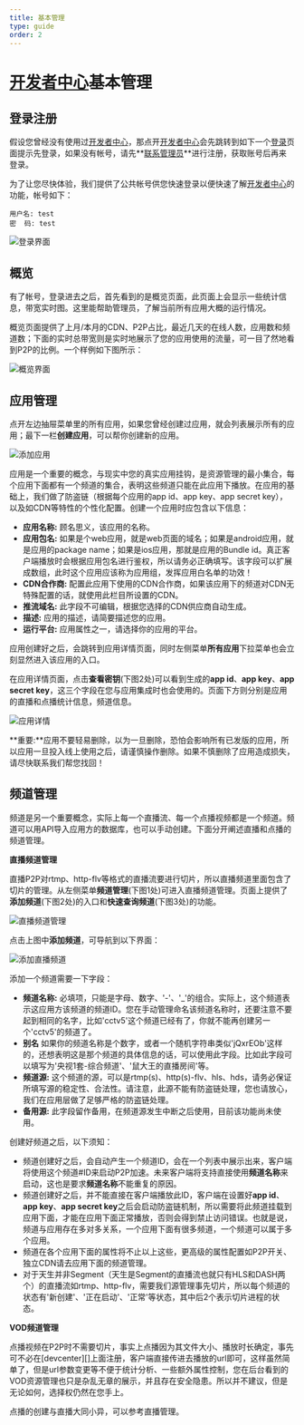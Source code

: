 ```yaml
---
title: 基本管理
type: guide
order: 2
---
```


[开发者中心][1]基本管理
===


## 登录注册

假设您曾经没有使用过[开发者中心][1]，那点开[开发者中心][1]会先跳转到如下一个[登录][2]页面提示先登录，如果没有帐号，请先**[联系管理员][3]**进行注册，获取账号后再来登录。

为了让您尽快体验，我们提供了公共帐号供您快速登录以便快速了解[开发者中心][1]的功能，帐号如下：

```
用户名: test
密  码: test
```

![登录界面](http://data1.vbyte.cn/img/login-regist.png)


## 概览

有了帐号，登录进去之后，首先看到的是概览页面，此页面上会显示一些统计信息，带宽实时图。这里能帮助管理员，了解当前所有应用大概的运行情况。

概览页面提供了上月/本月的CDN、P2P占比，最近几天的在线人数，应用数和频道数；下面的实时总带宽则是实时地展示了您的应用使用的流量，可一目了然地看到P2P的比例。一个样例如下图所示：

![概览界面](http://data1.vbyte.cn/img/general.png)

## 应用管理

点开左边抽屉菜单里的所有应用，如果您曾经创建过应用，就会列表展示所有的应用；最下一栏**创建应用**，可以帮你创建新的应用。

![添加应用](http://data1.vbyte.cn/img/add-application.png)

应用是一个重要的概念，与现实中您的真实应用挂钩，是资源管理的最小集合，每个应用下面都有一个频道的集合，表明这些频道只能在此应用下播放。在应用的基础上，我们做了防盗链（根据每个应用的app id、app key、app secret key），以及如CDN等特性的个性化配置。创建一个应用时应包含以下信息：

* **应用名称:** 顾名思义，该应用的名称。
* **应用包名:** 如果是个web应用，就是web页面的域名；如果是android应用，就是应用的package name；如果是ios应用，那就是应用的Bundle id。真正客户端播放时会根据应用包名进行鉴权，所以请务必正确填写。该字段可以扩展成数组，此时这个应用应该称为应用组，发挥应用白名单的功效！
* **CDN合作商:** 配置此应用下使用的CDN合作商，如果该应用下的频道对CDN无特殊配置的话，就使用此栏目所设置的CDN。
* **推流域名:** 此字段不可编辑，根据您选择的CDN供应商自动生成。
* **描述:** 应用的描述，请简要描述您的应用。
* **运行平台:** 应用属性之一，请选择你的应用的平台。

应用创建好之后，会跳转到应用详情页面，同时左侧菜单**所有应用**下拉菜单也会立刻显然进入该应用的入口。

在应用详情页面，点击**查看密钥**(下图2处)可以看到生成的**app id**、**app key**、**app secret key**，这三个字段在您与应用集成时也会使用的。页面下方则分别是应用的直播和点播统计信息，频道信息。

![应用详情](http://data1.vbyte.cn/img/app-sample.png)

**重要:**应用不要轻易删除，以为一旦删除，恐怕会影响所有已发版的应用，所以应用一旦投入线上使用之后，请谨慎操作删除。如果不慎删除了应用造成损失，请尽快联系我们帮您找回！

## 频道管理

频道是另一个重要概念，实际上每一个直播流、每一个点播视频都是一个频道。频道可以用API导入应用方的数据库，也可以手动创建。下面分开阐述直播和点播的频道管理。

**直播频道管理**

直播P2P对rtmp、http-flv等格式的直播流要进行切片，所以直播频道里面包含了切片的管理。从左侧菜单**频道管理**(下图1处)可进入直播频道管理。页面上提供了**添加频道**(下图2处)的入口和**快速查询频道**(下图3处)的功能。

![直播频道管理](http://data1.vbyte.cn/img/live-channel.png)

点击上图中**添加频道**，可导航到以下界面：

![添加直播频道](http://data1.vbyte.cn/img/add-live-channel.png)

添加一个频道需要一下字段：

* **频道名称:** 必填项，只能是字母、数字、'-'、'_'的组合。实际上，这个频道表示这应用方该频道的频道ID。您在手动管理命名该频道名称时，还要注意不要起到相同的名字，比如'cctv5'这个频道已经有了，你就不能再创建另一个'cctv5'的频道了。
* **别名** 如果你的频道名称是个数字，或者一个随机字符串类似'jQxrEOb'这样的，还想表明这是那个频道的具体信息的话，可以使用此字段。比如此字段可以填写为'央视1套-综合频道'、'鼠大王的直播房间'等。
* **频道源:** 这个频道的源，可以是rtmp(s)、http(s)-flv、hls、hds，请务必保证所填写源的稳定性、合法性。请注意，此源不能有防盗链处理，您也请放心，我们在应用层做了足够严格的防盗链处理。
* **备用源:** 此字段留作备用，在频道源发生中断之后使用，目前该功能尚未使用。

创建好频道之后，以下须知：

- 频道创建好之后，会自动产生一个频道ID，会在一个列表中展示出来，客户端将使用这个频道#ID来启动P2P加速。未来客户端将支持直接使用**频道名称**来启动，这也是要求**频道名称**不能重复的原因。
- 频道创建好之后，并不能直接在客户端播放此ID，客户端在设置好**app id**、**app key**、**app secret key**之后会启动防盗链机制，所以需要将此频道挂载到应用下面，才能在应用下面正常播放，否则会得到禁止访问错误。也就是说，频道与应用存在多对多关系，一个应用下面有很多频道，一个频道可以属于多个应用。
- 频道在各个应用下面的属性将不止以上这些，更高级的属性配置如P2P开关、独立CDN请去应用下面的频道管理。
- 对于天生并非Segment（天生是Segment的直播流也就只有HLS和DASH两个）的直播流如rtmp、http-flv，需要我们源管理事先切片，所以每个频道的状态有'新创建'、'正在启动'、'正常'等状态，其中后2个表示切片进程的状态。

**VOD频道管理**

点播视频在P2P时不需要切片，事实上点播因为其文件大小、播放时长确定，事先可不必在[devcenter][]上面注册，客户端直接传进去播放的url即可，这样虽然简单了，但是url参数变更等不便于统计分析、一些额外属性控制，您在后台看到的VOD资源管理也只是杂乱无章的展示，并且存在安全隐患。所以并不建议，但是无论如何，选择权仍然在您手上。

点播的创建与直播大同小异，可以参考直播管理。


[1]: http://dev.cibnlive.com
[2]: http://dev.cibnlive.com/#/login
[3]: mailto:cibnlive@cri.cn

